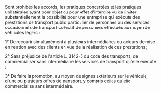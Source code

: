 Sont prohibés les accords, les pratiques concertées et les pratiques unilatérales ayant pour objet ou pour effet d'interdire ou de limiter substantiellement la possibilité pour une entreprise qui exécute des prestations de transport public particulier de personnes ou des services occasionnels de transport collectif de personnes effectués au moyen de véhicules légers :   

  
1° De recourir simultanément à plusieurs intermédiaires ou acteurs de mise en relation avec des clients en vue de la réalisation de ces prestations ;   

  
2° Sans préjudice de l'article L. 3142-5 du code des transports, de commercialiser sans intermédiaire les services de transport qu'elle exécute ;   

  
3° De faire la promotion, au moyen de signes extérieurs sur le véhicule, d'une ou plusieurs offres de transport, y compris celles qu'elle commercialise sans intermédiaire.

